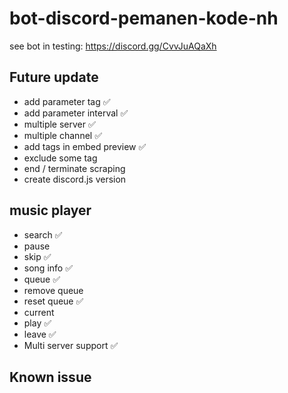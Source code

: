 # bot-discord-pemanen-kode-nh
see bot in testing: https://discord.gg/CvvJuAQaXh

## Future update
- add parameter tag ✅
- add parameter interval ✅
- multiple server ✅
- multiple channel ✅
- add tags in embed preview ✅
- exclude some tag
- end / terminate scraping
- create discord.js version


## music player
- search ✅
- pause
- skip ✅
- song info ✅
- queue ✅
- remove queue
- reset queue ✅
- current
- play ✅
- leave ✅
- Multi server support ✅

## Known issue
